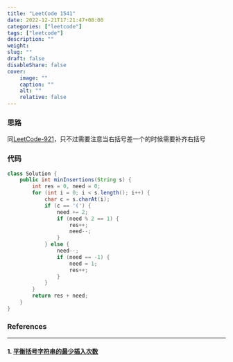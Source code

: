 ```yaml
---
title: "LeetCode 1541"
date: 2022-12-21T17:21:47+08:00
categories: ["leetcode"]
tags: ["leetcode"]
description: ""
weight:
slug: ""
draft: false
disableShare: false
cover:
    image: ""
    caption: ""
    alt: ""
    relative: false
---
```


### 思路

同[LeetCode-921](https://superz1999.github.io/blog/posts/leetcode/leetcode-921/)，只不过需要注意当右括号差一个的时候需要补齐右括号

### 代码

```java
class Solution {
    public int minInsertions(String s) {
        int res = 0, need = 0;
        for (int i = 0; i < s.length(); i++) {
            char c = s.charAt(i);
            if (c == '(') {
                need += 2;
                if (need % 2 == 1) {
                    res++;
                    need--;
                }
            } else {
                need--;
                if (need == -1) {
                    need = 1;
                    res++;
                }
            }
        }
        return res + need;
    }
}
```

### References

---

#### 1. [平衡括号字符串的最少插入次数](https://leetcode.cn/problems/minimum-insertions-to-balance-a-parentheses-string/)

